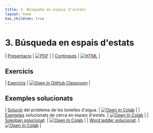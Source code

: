 ```yaml
---
title: 3. Búsqueda en espais d'estats
layout: home
has_children: true
---
```


# 3. Búsqueda en espais d'estats

| [Presentacio](3.2-busqueda.pdf) | [![PDF](https://img.shields.io/badge/PDF-3.--busqueda.pdf-blue?logo=adobe-acrobat-reader&logoColor=white)](3.2-busqueda.pdf) |
| [Continguts](continguts.html) | [![HTML](https://img.shields.io/badge/HTML-continguts-blue?logo=html5&logoColor=white)](continguts.html) |

## Exercicis

| [Exercicis](https://classroom.github.com/a/6E3eP9D5) | [![Open In GitHub Classroom](https://img.shields.io/badge/GitHub%20Classroom-Exercicis-blue?logo=github)](https://classroom.github.com/a/6E3eP9D5) |

## Exemples solucionats

| [Solució](botelles.ipynb) del problema de les botelles d'aigua. | [![Open In Colab](https://colab.research.google.com/assets/colab-badge.svg)](https://colab.research.google.com/github/lawer/mia/blob/main/apunts/3.-B%C3%BAsqueda%20en%20espai%20d%27estats/botelles.ipynb) |
| [Exemples](resolucio_problemes.ipynb) solucionats de cerca en espais d'estats. | [![Open In Colab](https://colab.research.google.com/assets/colab-badge.svg)](https://colab.research.google.com/github/lawer/mia/blob/main/apunts/3.-B%C3%BAsqueda%20en%20espai%20d%27estats/resolucio_problemes.ipynb) |
| [Sokoban solucionat](2.-sokoban_solucionat.ipynb). | [![Open In Colab](https://colab.research.google.com/assets/colab-badge.svg)](https://colab.research.google.com/github/lawer/mia/blob/main/apunts/3.-B%C3%BAsqueda%20en%20espai%20d%27estats/2.-sokoban_solucionat.ipynb) |
| [Word ladder solucionat](3.-word_ladder_solucionat.ipynb). | [![Open In Colab](https://colab.research.google.com/assets/colab-badge.svg)](https://colab.research.google.com/github/lawer/mia/blob/main/apunts/3.-B%C3%BAsqueda%20en%20espai%20d%27estats/3.-word_ladder_solucionat.ipynb) |
